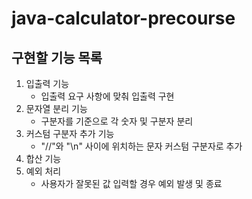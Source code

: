 # java-calculator-precourse

## 구현할 기능 목록

1. 입출력 기능
    - 입출력 요구 사항에 맞춰 입출력 구현
2. 문자열 분리 기능
    - 구분자를 기준으로 각 숫자 및 구분자 분리
3. 커스텀 구분자 추가 기능
    - "//"와 "\n" 사이에 위치하는 문자 커스텀 구분자로 추가
4. 합산 기능
5. 예외 처리
    - 사용자가 잘못된 값 입력할 경우 예외 발생 및 종료